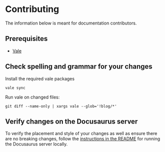 # Contributing

The information below is meant for documentation contributors.


## Prerequisites

- [Vale](https://vale.sh/docs/vale-cli/installation/)


## Check spelling and grammar for your changes

Install the required vale packages
```shell
vale sync
```

Run vale on changed files:
```shell
git diff --name-only | xargs vale --glob='!blog/*'
```

## Verify changes on the Docusaurus server

To verify the placement and style of your changes as well as ensure there are no breaking changes, follow the [instructions in the README](./README.md#local-development) for running the Docusaurus server locally.
